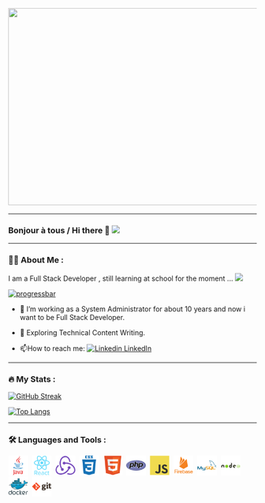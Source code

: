 <div id="header" align="center">
</div>

<div align="center">
  <img src="https://media4.giphy.com/media/v1.Y2lkPTc5MGI3NjExNGJjYzU4YmRlNjM2M2RlNTBhZjEwZDE2MTA4NWM3NWY4ODE2NjI5ZiZlcD12MV9pbnRlcm5hbF9naWZzX2dpZklkJmN0PWc/l2SpTXlLhThF29ai4/giphy.gif" width="600"  height="400"/>
</div>

****
### Bonjour à tous  / Hi there 👋   <img src="https://media.giphy.com/media/M9gbBd9nbDrOTu1Mqx/giphy.gif" width="100"/>

****
### :man_technologist: About Me :


I am a Full Stack Developer  , still learning at school for the moment ... <img src="https://media.giphy.com/media/WUlplcMpOCEmTGBtBW/giphy.gif" width="50">

[![progressbar](https://readme-components.vercel.app/api?component=linearprogress&skill=School-Learning&value=65)](https://github.com/harish-sethuraman/readme-components)

- :telescope: I’m working as a System Administrator for about 10 years and now i want to be Full Stack Developer.

- :seedling: Exploring Technical Content Writing.


- :mailbox:How to reach me:
[![Linkedin](https://i.stack.imgur.com/gVE0j.png) LinkedIn](https://www.linkedin.com/in/belhassen-beague-29aa0795?lipi=urn%3Ali%3Apage%3Ad_flagship3_profile_view_base_contact_details%3BbPgv4T7RRFmeuNJ0iBZc%2Bw%3D%3D)
&nbsp;


****
### :fire: My Stats :

[![GitHub Streak](http://github-readme-streak-stats.herokuapp.com?user=belhassen-b&theme=dark&background=000000)](https://git.io/streak-stats)

[![Top Langs](https://github-readme-stats.vercel.app/api/top-langs/?username=belhassen-b&layout=compact&theme=vision-friendly-dark)](https://github.com/anuraghazra/github-readme-stats)


****
### :hammer_and_wrench: Languages and Tools :
<div>
  <img src="https://github.com/devicons/devicon/blob/master/icons/java/java-original-wordmark.svg" title="Java" alt="Java" width="40" height="40"/>&nbsp;
  <img src="https://github.com/devicons/devicon/blob/master/icons/react/react-original-wordmark.svg" title="React" alt="React" width="40" height="40"/>&nbsp;
  <img src="https://github.com/devicons/devicon/blob/master/icons/redux/redux-original.svg" title="Redux" alt="Redux " width="40" height="40"/>&nbsp;
  <img src="https://github.com/devicons/devicon/blob/master/icons/css3/css3-plain-wordmark.svg"  title="CSS3" alt="CSS" width="40" height="40"/>&nbsp;
  <img src="https://github.com/devicons/devicon/blob/master/icons/html5/html5-original.svg" title="HTML5" alt="HTML" width="40" height="40"/>&nbsp;
  <img src="https://github.com/devicons/devicon/blob/master/icons/php/php-original.svg" title="PHP" alt="PHP" width="40" height="40"/>&nbsp;
  <img src="https://github.com/devicons/devicon/blob/master/icons/javascript/javascript-original.svg" title="JavaScript" alt="JavaScript" width="40" height="40"/>&nbsp;
  <img src="https://github.com/devicons/devicon/blob/master/icons/firebase/firebase-plain-wordmark.svg" title="Firebase" alt="Firebase" width="40" height="40"/>&nbsp;
  <img src="https://github.com/devicons/devicon/blob/master/icons/mysql/mysql-original-wordmark.svg" title="MySQL"  alt="MySQL" width="40" height="40"/>&nbsp;
  <img src="https://github.com/devicons/devicon/blob/master/icons/nodejs/nodejs-original-wordmark.svg" title="NodeJS" alt="NodeJS" width="40" height="40"/>&nbsp;
  <img src="https://github.com/devicons/devicon/blob/master/icons/docker/docker-original-wordmark.svg" title="Docker" alt="Docker" width="40" height="40"/>&nbsp;
  

  <img src="https://github.com/devicons/devicon/blob/master/icons/git/git-original-wordmark.svg" title="Git" alt="Git" width="40" height="40"/>
</div>

